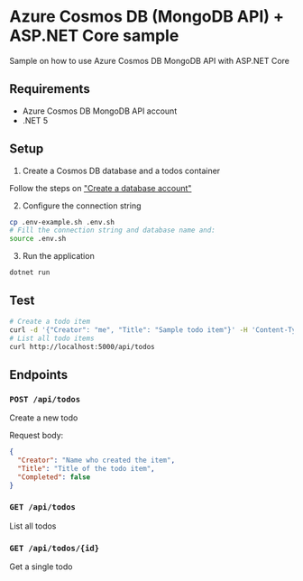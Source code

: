 # Azure Cosmos DB (MongoDB API) + ASP.NET Core sample

Sample on how to use Azure Cosmos DB MongoDB API with ASP.NET Core

## Requirements

- Azure Cosmos DB MongoDB API account
- .NET 5

## Setup

1. Create a Cosmos DB database and a todos container

Follow the steps on ["Create a database account"](https://docs.microsoft.com/en-us/azure/cosmos-db/create-mongodb-dotnet#create-a-database-account)

2. Configure the connection string

```bash
cp .env-example.sh .env.sh
# Fill the connection string and database name and:
source .env.sh
```

3. Run the application

```bash
dotnet run
```

## Test

```bash
# Create a todo item
curl -d '{"Creator": "me", "Title": "Sample todo item"}' -H 'Content-Type: application/json' http://localhost:5000/api/todos
# List all todo items
curl http://localhost:5000/api/todos
```

## Endpoints

### `POST /api/todos`

Create a new todo

Request body:

```json
{
  "Creator": "Name who created the item",
  "Title": "Title of the todo item",
  "Completed": false
}
```

### `GET /api/todos`

List all todos

### `GET /api/todos/{id}`

Get a single todo
